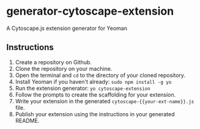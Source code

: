 generator-cytoscape-extension
=============================

A Cytoscape.js extension generator for Yeoman


## Instructions

1. Create a repository on Github.
1. Clone the repository on your machine.
1. Open the terminal and `cd` to the directory of your cloned repository.
1. Install Yeoman if you haven't already: `sudo npm install -g yo`
1. Run the extension generator: `yo cytoscape-extension`
1. Follow the prompts to create the scaffolding for your extension.
1. Write your extension in the generated `cytoscape-{{your-ext-name}}.js` file.
1. Publish your extension using the instructions in your generated README.